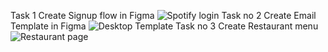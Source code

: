 Task 1 Create Signup flow in Figma 
![Spotify login](https://github.com/NKDesigner688/CODSOFT/assets/161744272/6b3fb9f8-a389-4067-99b2-fd48e04d9835)
Task no 2 Create Email Template in Figma
![Desktop Template](https://github.com/NKDesigner688/CODSOFT/assets/161744272/9a5e04be-6ff7-41ed-90f8-57e6be4f6559)
Task no 3 Create Restaurant menu 
![Restaurant page](https://github.com/NKDesigner688/CODSOFT/assets/161744272/0b61814d-05bd-4b67-bea9-8766f83b3b39)
